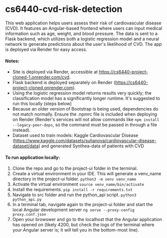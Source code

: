 # cs6440-cvd-risk-detection

This web application helps users assess their risk of cardiovascular disease (CVD). It features an Angular-based frontend where users can input medical information such as age, weight, and blood pressure. The data is sent to a Flask backend, which utilizes both a logistic regression model and a neural network to generate predictions about the user's likelihood of CVD. The app is deployed via Render for easy access.

#### Notes: 
- Site is deployed via Render, accessible at https://cs6440-project-cloned-1.onrender.com/cvd.
- Flask backend is deployed separately on Render (https://cs6440-project-cloned.onrender.com).
- Using the logistic regression model returns results very quickly; the classification model has a significantly longer runtime. It's suggested to run this locally (steps below)
- Because an older version of Bootstrap is being used, dependencies do not match normally. Ensure the .npmrc file is included when deploying on Render (Render's services will not allow commands like `npm install --legacy-peer-deps`, so the command must be passed in through a file instead). 
- Dataset used to train models: Kaggle Cardiovascular Disease (https://www.kaggle.com/datasets/sulianova/cardiovascular-disease-dataset/data) and generated Synthea-data of patients with CVD

#### To run application locally:
1. Clone the repo and go to the project-ui folder in the terminal.
2. Create a virtual environment in your IDE. This will generate a venv_name directory in the project-ui folder. ```python3 -m venv venv_name```
3. Activate the virtual environment ```source venv_name/bin/activate```
4. Install the requirements. ```pip install -r requirements.txt```
5. Navigate to src folder and run the python_api script. ```python3 python_api.py```
6. In a terminal tab, navigate again to the project-ui folder and start the local Angular development server ```ng serve --proxy-config proxy.conf.json```
7. Open your browswer and go to the localhost that the Angular application has opened on (likely 4200, but check the logs of the terminal where your Angular server is; it will tell you in the bottom-most line). 

